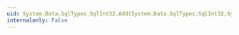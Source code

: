 ```yaml
---
uid: System.Data.SqlTypes.SqlInt32.Add(System.Data.SqlTypes.SqlInt32,System.Data.SqlTypes.SqlInt32)
internalonly: False
---
```

